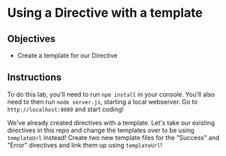 # Using a Directive with a template

## Objectives

- Create a template for our Directive

## Instructions

To do this lab, you'll need to run `npm install` in your console. You'll also need to then run `node server.js`, starting a local webserver. Go to `http://localhost:8080` and start coding!

We've already created directives with a template.  Let's take our existing directives in this repo and change the templates over to be using `templateUrl` instead! Create two new template files for the "Success" and "Error" directives and link them up using `templateUrl`!